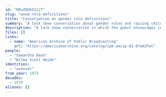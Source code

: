 ```yaml
---
id: "RDuZDUkG11jT"
slug: "wned-role-definitions"
title: "Conversation on gender role definitions"
summary: "A talk show conversation about gender roles and raising children which mentions asexuality"
description: "A talk show conversation in which the guest encourages individual inclinations be prioritized over gender in lifestyles of all orientations, including asexual"
files: []
links:
  - name: "American Archive of Public Broadcasting"
    url: "https://americanarchive.org/catalog/cpb-aacip-81-67wm3fwt"
people:
  - "Samantha Dean"
  - "Wilma Scott Heide"
identities:
  - "asexual"
from_year: 1973
decades:
  - 1970
aliases: []
---
```

